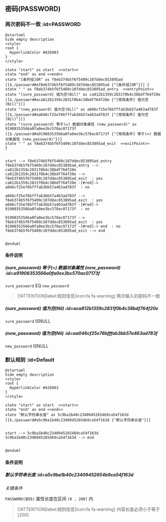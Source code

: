## 密码(PASSWORD) <!-- {docsify-ignore-all} -->

   

### 两次密码不一致 :id=PASSWORD

```plantuml
@startuml
hide empty description
<style>
root {
  HyperlinkColor #42b983
}
</style>

state "start" as start  <<start>>
state "end" as end <<end>>
state "[条件组]OR" as f8eb374b5f6f5409c107ddec853895ad [[$./password#af8eb374b5f6f5409c107ddec853895ad {"[条件组]OR"}]] {
state " " as f8eb374b5f6f5409c107ddec853895ad_entry  <<entryPoint>>
state "(sure_password) 值为空(Nil)" as ca812b1359c2831f0b4c38bdf764f20e [[$./password#aca812b1359c2831f0b4c38bdf764f20e {"[常规条件] 值为空(Nil)"}]]
state "(new_password) 值为空(Nil)" as a046cf25e76bfffab3bb57a463ad783f [[$./password#aa046cf25e76bfffab3bb57a463ad783f {"[常规条件] 值为空(Nil)"}]]
state "(sure_password) 等于(=) 数据对象属性 (new_password)" as 91908353566a0fa0ee3bc570ac07173f [[$./password#a91908353566a0fa0ee3bc570ac07173f {"[常规条件] 等于(=) 数据对象属性 (new_password)"}]]
state " " as f8eb374b5f6f5409c107ddec853895ad_exit  <<exitPoint>>
}


start --> f8eb374b5f6f5409c107ddec853895ad_entry 
f8eb374b5f6f5409c107ddec853895ad_entry --> ca812b1359c2831f0b4c38bdf764f20e 
ca812b1359c2831f0b4c38bdf764f20e --> f8eb374b5f6f5409c107ddec853895ad_exit  : yes
ca812b1359c2831f0b4c38bdf764f20e -[#red]-> a046cf25e76bfffab3bb57a463ad783f  : no

a046cf25e76bfffab3bb57a463ad783f --> f8eb374b5f6f5409c107ddec853895ad_exit  : yes
a046cf25e76bfffab3bb57a463ad783f -[#red]-> 91908353566a0fa0ee3bc570ac07173f  : no

91908353566a0fa0ee3bc570ac07173f --> f8eb374b5f6f5409c107ddec853895ad_exit  : yes
91908353566a0fa0ee3bc570ac07173f -[#red]-> end  : no
f8eb374b5f6f5409c107ddec853895ad_exit --> end 


@enduml
```

#### 条件说明

##### (sure_password) 等于(=) 数据对象属性 (new_password) :id=a91908353566a0fa0ee3bc570ac07173f



`sure_password` EQ  `new_password`

> [!ATTENTION|label:规则信息|icon:fa fa-warning]
> 两次输入的密码不一致


##### (sure_password) 值为空(Nil) :id=aca812b1359c2831f0b4c38bdf764f20e



`sure_password` ISNULL 

##### (new_password) 值为空(Nil) :id=aa046cf25e76bfffab3bb57a463ad783f



`new_password` ISNULL 


### 默认规则 :id=Default

```plantuml
@startuml
hide empty description
<style>
root {
  HyperlinkColor #42b983
}
</style>

state "start" as start  <<start>>
state "end" as end <<end>>
state "默认字符串长度" as 5c9ba1b40c23409452654b9ca54f163d [[$./password#a5c9ba1b40c23409452654b9ca54f163d {"默认字符串长度"}]]


start --> 5c9ba1b40c23409452654b9ca54f163d 
5c9ba1b40c23409452654b9ca54f163d --> end 


@enduml
```

#### 条件说明

##### 默认字符串长度 :id=a5c9ba1b40c23409452654b9ca54f163d


*关键条件*


`PASSWORD(密码)` 属性长度在区间 `(0 , 200]` 内

> [!ATTENTION|label:规则信息|icon:fa fa-warning]
> 内容长度必须小于等于[200]







